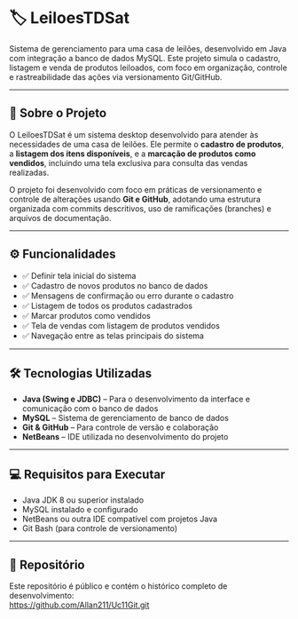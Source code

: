 # 🏷️ LeiloesTDSat

Sistema de gerenciamento para uma casa de leilões, desenvolvido em Java com integração a banco de dados MySQL. Este projeto simula o cadastro, listagem e venda de produtos leiloados, com foco em organização, controle e rastreabilidade das ações via versionamento Git/GitHub.

---

## 📌 Sobre o Projeto

O LeiloesTDSat é um sistema desktop desenvolvido para atender às necessidades de uma casa de leilões. Ele permite o **cadastro de produtos**, a **listagem dos itens disponíveis**, e a **marcação de produtos como vendidos**, incluindo uma tela exclusiva para consulta das vendas realizadas.

O projeto foi desenvolvido com foco em práticas de versionamento e controle de alterações usando **Git e GitHub**, adotando uma estrutura organizada com commits descritivos, uso de ramificações (branches) e arquivos de documentação.

---

## ⚙️ Funcionalidades

- ✅ Definir tela inicial do sistema
- ✅ Cadastro de novos produtos no banco de dados
- ✅ Mensagens de confirmação ou erro durante o cadastro
- ✅ Listagem de todos os produtos cadastrados
- ✅ Marcar produtos como vendidos
- ✅ Tela de vendas com listagem de produtos vendidos
- ✅ Navegação entre as telas principais do sistema

---

## 🛠️ Tecnologias Utilizadas

- **Java (Swing e JDBC)** – Para o desenvolvimento da interface e comunicação com o banco de dados  
- **MySQL** – Sistema de gerenciamento de banco de dados  
- **Git & GitHub** – Para controle de versão e colaboração  
- **NetBeans** – IDE utilizada no desenvolvimento do projeto  

---

## 💻 Requisitos para Executar

- Java JDK 8 ou superior instalado
- MySQL instalado e configurado
- NetBeans ou outra IDE compatível com projetos Java
- Git Bash (para controle de versionamento)

---

## 🔗 Repositório

Este repositório é público e contém o histórico completo de desenvolvimento:  
https://github.com/Allan211/Uc11Git.git


